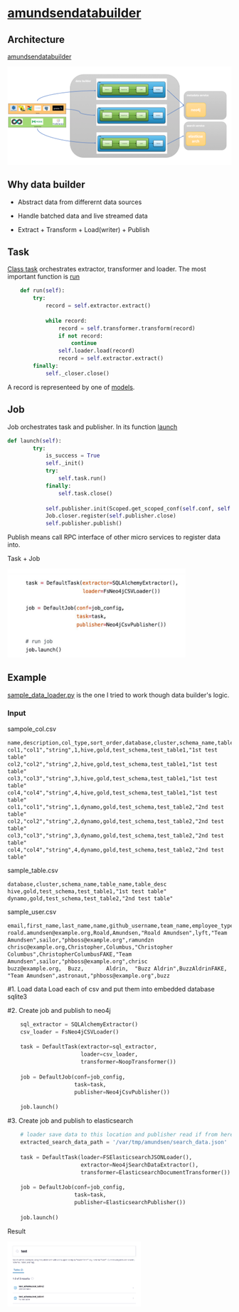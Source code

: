 # [amundsendatabuilder](https://github.com/lyft/amundsendatabuilder)

## Architecture
[amundsendatabuilder](https://github.com/lyft/amundsendatabuilder/blob/master/README.md)

<img src="../resources/imgs/amundsen_databuilder_arch2.png" alt="amundsen_databuilder_arch2" width="600"/>


## Why data builder
- Abstract data from differernt data sources
  
- Handle batched data and live streamed data

- Extract + Transform + Load(writer) + Publish


## Task
[Class task](https://github.com/lyft/amundsendatabuilder/blob/bfb69f03fa6553f3b2199855423814caacc2c493/databuilder/task/task.py) orchestrates extractor, transformer and loader.  The most important function is [run](https://github.com/lyft/amundsendatabuilder/blob/bfb69f03fa6553f3b2199855423814caacc2c493/databuilder/task/task.py#L48)  
```python
    def run(self):
        try:
            record = self.extractor.extract()

            while record:
                record = self.transformer.transform(record)
                if not record:
                    continue
                self.loader.load(record)
                record = self.extractor.extract()
        finally:
            self._closer.close()

```
A record is representeed by one of [models](https://github.com/lyft/amundsendatabuilder/tree/master/databuilder/models).

## Job
Job orchestrates task and publisher.  In its function [launch](https://github.com/lyft/amundsendatabuilder/blob/master/databuilder/job/job.py#L53)
```python
def launch(self):
        try:
            is_success = True
            self._init()
            try:
                self.task.run()
            finally:
                self.task.close()

            self.publisher.init(Scoped.get_scoped_conf(self.conf, self.publisher.get_scope()))
            Job.closer.register(self.publisher.close)
            self.publisher.publish()
```
Publish means call RPC interface of other micro services to register data into.


Task + Job

<img src="../resources/imgs/amundsen_databuilder_code.png" alt="amundsen_databuilder_code" width="400"/>  <br/>




## Example
[sample_data_loader.py](https://github.com/lyft/amundsendatabuilder/blob/bfb69f03fa6553f3b2199855423814caacc2c493/example/scripts/sample_data_loader.py#L5) is the one I tried to work though data builder's logic.

### Input
sampole_col.csv
```csv
name,description,col_type,sort_order,database,cluster,schema_name,table_name,table_desc
col1,"col1","string",1,hive,gold,test_schema,test_table1,"1st test table"
col2,"col2","string",2,hive,gold,test_schema,test_table1,"1st test table"
col3,"col3","string",3,hive,gold,test_schema,test_table1,"1st test table"
col4,"col4","string",4,hive,gold,test_schema,test_table1,"1st test table"
col1,"col1","string",1,dynamo,gold,test_schema,test_table2,"2nd test table"
col2,"col2","string",2,dynamo,gold,test_schema,test_table2,"2nd test table"
col3,"col3","string",3,dynamo,gold,test_schema,test_table2,"2nd test table"
col4,"col4","string",4,dynamo,gold,test_schema,test_table2,"2nd test table"
```
sample_table.csv
```csv
database,cluster,schema_name,table_name,table_desc
hive,gold,test_schema,test_table1,"1st test table"
dynamo,gold,test_schema,test_table2,"2nd test table"

```
sample_user.csv
```csv
email,first_name,last_name,name,github_username,team_name,employee_type,manager_email,slack_id
roald.amundsen@example.org,Roald,Amundsen,"Roald Amundsen",lyft,"Team Amundsen",sailor,"phboss@example.org",ramundzn
chrisc@example.org,Christopher,Columbus,"Christopher Columbus",ChristopherColumbusFAKE,"Team Amundsen",sailor,"phboss@example.org",chrisc
buzz@example.org,  Buzz,       Aldrin,  "Buzz Aldrin",BuzzAldrinFAKE,                  "Team Amundsen",astronaut,"phboss@example.org",buzz
```


#1. Load data
Load each of csv and put them into embedded database sqlite3

#2. Create job and publish to neo4j

```python
    sql_extractor = SQLAlchemyExtractor()
    csv_loader = FsNeo4jCSVLoader()

    task = DefaultTask(extractor=sql_extractor,
                       loader=csv_loader,
                       transformer=NoopTransformer())

    job = DefaultJob(conf=job_config,
                     task=task,
                     publisher=Neo4jCsvPublisher())

    job.launch()
```

#3. Create job and publish to elasticsearch

```python
    # loader save data to this location and publisher read if from here
    extracted_search_data_path = '/var/tmp/amundsen/search_data.json'

    task = DefaultTask(loader=FSElasticsearchJSONLoader(),
                       extractor=Neo4jSearchDataExtractor(),
                       transformer=ElasticsearchDocumentTransformer())

    job = DefaultJob(conf=job_config,
                     task=task,
                     publisher=ElasticsearchPublisher())

    job.launch()
```

Result  

<img src="../resources/imgs/amundsen_sample_result.png" alt="amundsen_sample_result" width="300"/>  <br/>


